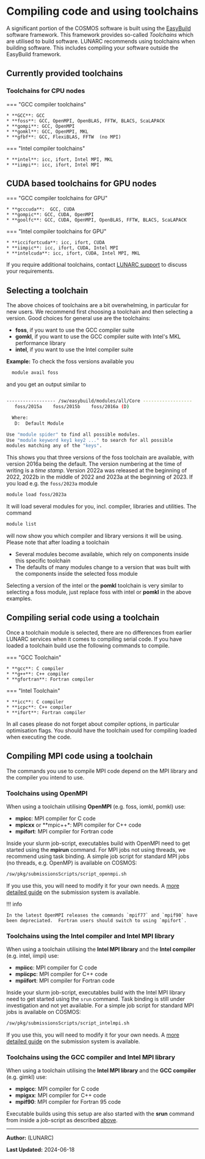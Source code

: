 # Compiling code and using toolchains

A significant portion of the COSMOS software is built using the [EasyBuild](http://hpcugent.github.io/easybuild/) software framework.  This framework provides so-called _Toolchains_ which are utilised to build software.  LUNARC recommends using toolchains when building software.  This includes compiling your software outside the EasyBuild framework.

## Currently provided toolchains

### Toolchains for CPU nodes

=== "GCC compiler toolchains"

    * **GCC**: GCC
    * **foss**: GCC, OpenMPI, OpenBLAS, FFTW, BLACS, ScaLAPACK
    * **gompi**: GCC, OpenMPI
    * **gomkl**: GCC, OpenMPI, MKL
    * **gfbf**: GCC, FlexiBLAS, FFTW  (no MPI)

=== "Intel compiler toolchains"

    * **intel**: icc, ifort, Intel MPI, MKL
    * **iimpi**: icc, ifort, Intel MPI
<!---    * **iomkl**: icc, ifort, OpenMPI, MKL
    * **iompi**: icc, ifort, OpenMPI
    * **iccifort**: icc, ifort
    ml spider didn't find those last 3--->

<!---
=== "PGI compiler toolchains" <--these no longer appear to be supported on COSMOS
 
    * **PGI**: PGI
    * **pompi**: PGI, OpenMPI
    * **pomkl**: PGI, OpenMPI, MKL
--->
## CUDA based toolchains for GPU nodes

=== "GCC compiler toolchains for GPU"

    * **gcccuda**:  GCC, CUDA
    * **gompic**: GCC, CUDA, OpenMPI
    * **goolfc**: GCC, CUDA, OpenMPI, OpenBLAS, FFTW, BLACS, ScaLAPACK

=== "Intel compiler toolchains for GPU"

    * **iccifortcuda**: icc, ifort, CUDA
    * **iimpic**: icc, ifort, CUDA, Intel MPI
    * **intelcuda**: icc, ifort, CUDA, Intel MPI, MKL

If you require additional toolchains, contact [LUNARC support](http://www.lunarc.lu.se/support/support-form/) to discuss your requirements.

## Selecting a toolchain

The above choices of toolchains are a bit overwhelming, in particular for new users.  We recommend first choosing a toolchain and then selecting a version.  Good choices for general use are the toolchains:

* **foss**, if you want to use the GCC compiler suite
* **gomkl**, if you want to use the GCC compiler suite with Intel's MKL performance library
* **intel**, if you want to use the Intel compiler suite

**Example:** To check the foss versions available you

```bash
  module avail foss
```
and you get an output similar to

```bash

------------------ /sw/easybuild/modules/all/Core ------------------
   foss/2015a    foss/2015b    foss/2016a (D)

  Where:
   D:  Default Module

Use "module spider" to find all possible modules.
Use "module keyword key1 key2 ..." to search for all possible
modules matching any of the "keys".
```

This shows you that three versions of the foss toolchain are available, with version 2016a being the default.  The version numbering at the time of writing is a *time stamp*.  Version 2022a was released at the beginning of 2022, 2022b in the middle of 2022 and 2023a at the beginning of 2023.  If you load e.g. the `foss/2023a` module

```bash
module load foss/2023a
```

It will load several modules for you, incl. compiler, libraries and utilities.  The command 

```bash
module list
```

will now show you which compiler and library versions it will be using.  Please note that after loading a toolchain

 * Several modules become available, which rely on components inside this specific toolchain 
 * The defaults of many modules change to a version that was built with the components inside the selected foss module

Selecting a version of the intel or the **pomkl** toolchain is very similar to selecting a foss module, just replace foss with intel or **pomkl** in the above examples.

## Compiling serial code using a toolchain

Once a toolchain module is selected, there are no differences from earlier LUNARC services when it comes to compiling serial code.
If you have loaded a toolchain build use the following commands to compile.

=== "GCC Toolchain"

    * **gcc**: C compiler
    * **g++**: C++ compiler
    * **gfortran**: Fortran compiler

=== "Intel Toolchain"

    * **icc**: C compiler
    * **icpc**: C++ compiler
    * **ifort**: Fortran compiler

<!---=== "PGI Toolchain"

    * **pgcc**: C compiler
    * **pgc++**: C++ compiler
    * **pgf90**: Fortran compiler
    * **pgf77**: Fortran77 compiler--->
 
In all cases please do not forget about compiler options, in particular optimisation flags.  You should have the toolchain used for compiling loaded when executing the code.

## Compiling MPI code using a toolchain

The commands you use to compile MPI code depend on the MPI library and the compiler you intend to use.  

### Toolchains using OpenMPI

When using a toolchain utilising **OpenMPI** (e.g. foss, iomkl, pomkl) use: 

 * **mpicc**: MPI compiler for C code
 * **mpicxx** or **mpic++*: MPI compiler for C++ code
 * **mpifort**: MPI compiler for Fortran code
 
Inside your slurm job-script, executables build with OpenMPI need to get started using the **mpirun** command.  For MPI jobs not using threads, we recommend using task binding.  A simple job script for standard MPI jobs (no threads, e.g. OpenMP) is available on COSMOS:

```bash
/sw/pkg/submissionsScripts/script_openmpi.sh
```

If you use this, you will need to modify it for your own needs.  A [more detailed guide](http://lunarc-documentation.readthedocs.org/en/latest/batch_system/) on the submission system is available.
 
!!! info 

    In the latest OpenMPI releases the commands `mpif77` and `mpif90` have been depreciated.  Fortran users should switch to using `mpifort`.

### Toolchains using the Intel compiler and Intel MPI library

When using a toolchain utilising the **Intel MPI library** and the **Intel compiler** (e.g. intel, iimpi) use:

* **mpiicc**: MPI compiler for C code
* **mpiicpc**: MPI compiler for C++ code
* **mpiifort**: MPI compiler for Fortran code
 
Inside your slurm job-script, executables build with the Intel MPI library need to get started using the `srun` command.  Task binding is still under investigation and not yet available. For a simple job script for standard MPI jobs is available on COSMOS:

```bash
/sw/pkg/submissionsScripts/script_intelmpi.sh
```

If you use this, you will need to modify it for your own needs.  A [more detailed guide](http://lunarc-documentation.readthedocs.org/en/latest/batch_system/) on the submission system is available.


### Toolchains using the GCC compiler and Intel MPI library

When using a toolchain utilising the **Intel MPI library** and the **GCC compiler** (e.g. gimkl) use:

* **mpigcc**: MPI compiler for C code
* **mpigxx**: MPI compiler for C++ code
* **mpif90**: MPI compiler for Fortran 95 code

Executable builds using this setup are also started with the **srun** command from inside a job-script as described [above](#toolchains-using-the-intel-compiler-and-intel-mpi-library).

---

**Author:**
(LUNARC)

**Last Updated:**
2024-06-18
